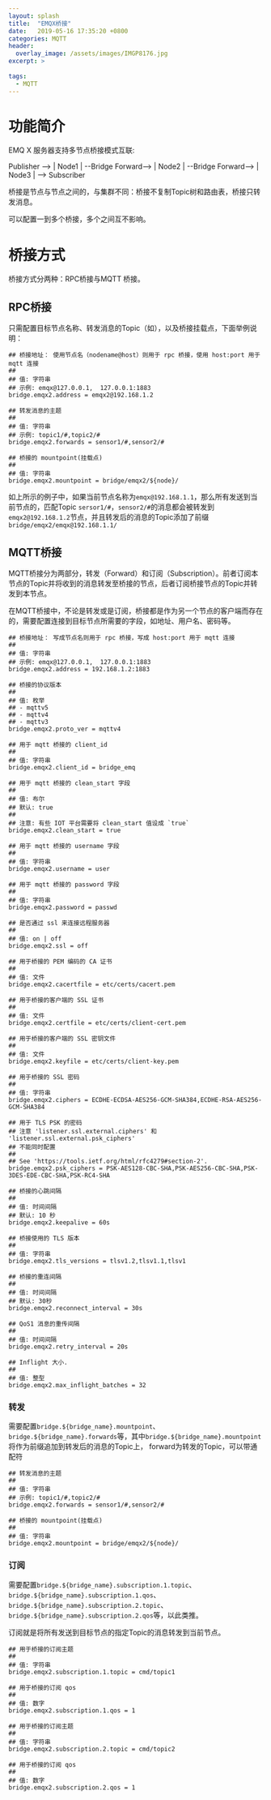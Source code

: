 ```yaml
---
layout: splash
title:  "EMQX桥接"
date:   2019-05-16 17:35:20 +0800
categories: MQTT
header:
  overlay_image: /assets/images/IMGP8176.jpg
excerpt: >
     
tags: 
  - MQTT
---
```

# 功能简介
EMQ X 服务器支持多节点桥接模式互联:

Publisher --> | Node1 | --Bridge Forward--> | Node2 | --Bridge Forward--> | Node3 | --> Subscriber

桥接是节点与节点之间的，与集群不同：桥接不复制Topic树和路由表，桥接只转发消息。

可以配置一到多个桥接，多个之间互不影响。


# 桥接方式

桥接方式分两种：RPC桥接与MQTT 桥接。

## RPC桥接
只需配置目标节点名称、转发消息的Topic（如），以及桥接挂载点，下面举例说明：
```
## 桥接地址： 使用节点名（nodename@host）则用于 rpc 桥接，使用 host:port 用于 mqtt 连接
##
## 值: 字符串
## 示例: emqx@127.0.0.1,  127.0.0.1:1883
bridge.emqx2.address = emqx2@192.168.1.2

## 转发消息的主题
##
## 值: 字符串
## 示例: topic1/#,topic2/#
bridge.emqx2.forwards = sensor1/#,sensor2/#

## 桥接的 mountpoint(挂载点)
##
## 值: 字符串
bridge.emqx2.mountpoint = bridge/emqx2/${node}/
```

如上所示的例子中，如果当前节点名称为`emqx@192.168.1.1`，那么所有发送到当前节点的，匹配Topic `sersor1/#`，`sensor2/#`的消息都会被转发到`emqx2@192.168.1.2`节点，并且转发后的消息的Topic添加了前缀`bridge/emqx2/emqx@192.168.1.1/`

## MQTT桥接
MQTT桥接分为两部分，转发（Forward）和订阅（Subscription）。前者订阅本节点的Topic并将收到的消息转发至桥接的节点，后者订阅桥接节点的Topic并转发到本节点。

在MQTT桥接中，不论是转发或是订阅，桥接都是作为另一个节点的客户端而存在的，需要配置连接到目标节点所需要的字段，如地址、用户名、密码等。

```
## 桥接地址： 写成节点名则用于 rpc 桥接，写成 host:port 用于 mqtt 连接
##
## 值: 字符串
## 示例: emqx@127.0.0.1,  127.0.0.1:1883
bridge.emqx2.address = 192.168.1.2:1883

## 桥接的协议版本
##
## 值: 枚举
## - mqttv5
## - mqttv4
## - mqttv3
bridge.emqx2.proto_ver = mqttv4

## 用于 mqtt 桥接的 client_id
##
## 值: 字符串
bridge.emqx2.client_id = bridge_emq

## 用于 mqtt 桥接的 clean_start 字段
##
## 值: 布尔
## 默认: true
##
## 注意: 有些 IOT 平台需要将 clean_start 值设成 `true`
bridge.emqx2.clean_start = true

## 用于 mqtt 桥接的 username 字段
##
## 值: 字符串
bridge.emqx2.username = user

## 用于 mqtt 桥接的 password 字段
##
## 值: 字符串
bridge.emqx2.password = passwd

## 是否通过 ssl 来连接远程服务器
##
## 值: on | off
bridge.emqx2.ssl = off

## 用于桥接的 PEM 编码的 CA 证书
##
## 值: 文件
bridge.emqx2.cacertfile = etc/certs/cacert.pem

## 用于桥接的客户端的 SSL 证书
##
## 值: 文件
bridge.emqx2.certfile = etc/certs/client-cert.pem

## 用于桥接的客户端的 SSL 密钥文件
##
## 值: 文件
bridge.emqx2.keyfile = etc/certs/client-key.pem

## 用于桥接的 SSL 密码
##
## 值: 字符串
bridge.emqx2.ciphers = ECDHE-ECDSA-AES256-GCM-SHA384,ECDHE-RSA-AES256-GCM-SHA384

## 用于 TLS PSK 的密码
## 注意 'listener.ssl.external.ciphers' 和 'listener.ssl.external.psk_ciphers'
## 不能同时配置
##
## See 'https://tools.ietf.org/html/rfc4279#section-2'.
bridge.emqx2.psk_ciphers = PSK-AES128-CBC-SHA,PSK-AES256-CBC-SHA,PSK-3DES-EDE-CBC-SHA,PSK-RC4-SHA

## 桥接的心跳间隔
##
## 值: 时间间隔
## 默认: 10 秒
bridge.emqx2.keepalive = 60s

## 桥接使用的 TLS 版本
##
## 值: 字符串
bridge.emqx2.tls_versions = tlsv1.2,tlsv1.1,tlsv1

## 桥接的重连间隔
##
## 值: 时间间隔
## 默认: 30秒
bridge.emqx2.reconnect_interval = 30s

## QoS1 消息的重传间隔
##
## 值: 时间间隔
bridge.emqx2.retry_interval = 20s

## Inflight 大小.
##
## 值: 整型
bridge.emqx2.max_inflight_batches = 32
```

### 转发
需要配置`bridge.${bridge_name}.mountpoint`、`bridge.${bridge_name}.forwards`等，其中`bridge.${bridge_name}.mountpoint`将作为前缀追加到转发后的消息的Topic上，
forward为转发的Topic，可以带通配符

```
## 转发消息的主题
##
## 值: 字符串
## 示例: topic1/#,topic2/#
bridge.emqx2.forwards = sensor1/#,sensor2/#

## 桥接的 mountpoint(挂载点)
##
## 值: 字符串
bridge.emqx2.mountpoint = bridge/emqx2/${node}/
```

### 订阅
需要配置`bridge.${bridge_name}.subscription.1.topic`、`bridge.${bridge_name}.subscription.1.qos`、`bridge.${bridge_name}.subscription.2.topic`、`bridge.${bridge_name}.subscription.2.qos`等，以此类推。

订阅就是将所有发送到目标节点的指定Topic的消息转发到当前节点。

```
## 用于桥接的订阅主题
##
## 值: 字符串
bridge.emqx2.subscription.1.topic = cmd/topic1

## 用于桥接的订阅 qos
##
## 值: 数字
bridge.emqx2.subscription.1.qos = 1

## 用于桥接的订阅主题
##
## 值: 字符串
bridge.emqx2.subscription.2.topic = cmd/topic2

## 用于桥接的订阅 qos
##
## 值: 数字
bridge.emqx2.subscription.2.qos = 1
```
